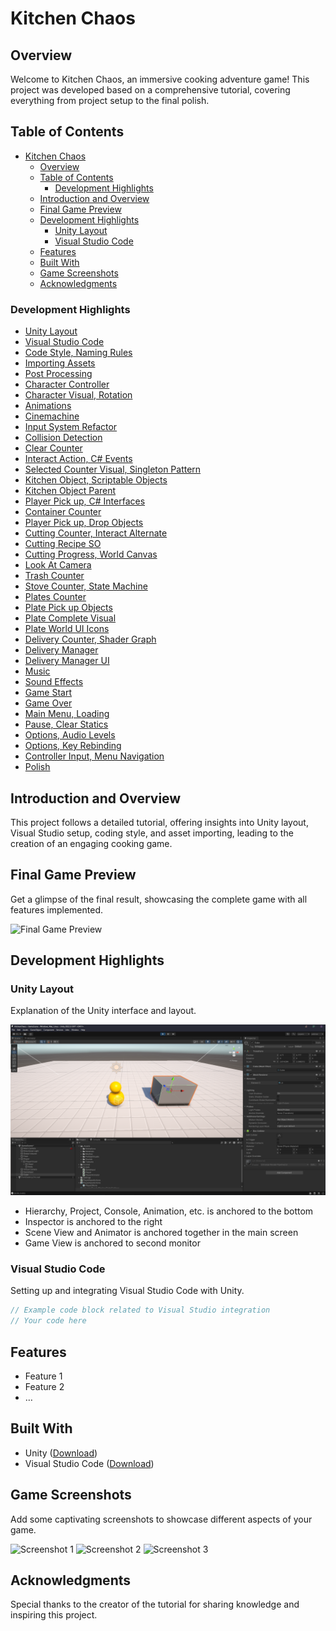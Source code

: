 # Kitchen Chaos

## Overview

Welcome to Kitchen Chaos, an immersive cooking adventure game! This project was developed based on a comprehensive tutorial, covering everything from project setup to the final polish.

## Table of Contents

- [Kitchen Chaos](#kitchen-chaos)
  - [Overview](#overview)
  - [Table of Contents](#table-of-contents)
    - [Development Highlights](#development-highlights)
  - [Introduction and Overview](#introduction-and-overview)
  - [Final Game Preview](#final-game-preview)
  - [Development Highlights](#development-highlights-1)
    - [Unity Layout](#unity-layout)
    - [Visual Studio Code](#visual-studio-code)
  - [Features](#features)
  - [Built With](#built-with)
  - [Game Screenshots](#game-screenshots)
  - [Acknowledgments](#acknowledgments)

### Development Highlights

- [Unity Layout](#unity-layout)
- [Visual Studio Code](#visual-studio-code)
- [Code Style, Naming Rules](#code-style-naming-rules)
- [Importing Assets](#importing-assets)
- [Post Processing](#post-processing)
- [Character Controller](#character-controller)
- [Character Visual, Rotation](#character-visual-rotation)
- [Animations](#animations)
- [Cinemachine](#cinemachine)
- [Input System Refactor](#input-system-refactor)
- [Collision Detection](#collision-detection)
- [Clear Counter](#clear-counter)
- [Interact Action, C# Events](#interact-action-c-events)
- [Selected Counter Visual, Singleton Pattern](#selected-counter-visual-singleton-pattern)
- [Kitchen Object, Scriptable Objects](#kitchen-object-scriptable-objects)
- [Kitchen Object Parent](#kitchen-object-parent)
- [Player Pick up, C# Interfaces](#player-pick-up-c-interfaces)
- [Container Counter](#container-counter)
- [Player Pick up, Drop Objects](#player-pick-up-drop-objects)
- [Cutting Counter, Interact Alternate](#cutting-counter-interact-alternate)
- [Cutting Recipe SO](#cutting-recipe-so)
- [Cutting Progress, World Canvas](#cutting-progress-world-canvas)
- [Look At Camera](#look-at-camera)
- [Trash Counter](#trash-counter)
- [Stove Counter, State Machine](#stove-counter-state-machine)
- [Plates Counter](#plates-counter)
- [Plate Pick up Objects](#plate-pick-up-objects)
- [Plate Complete Visual](#plate-complete-visual)
- [Plate World UI Icons](#plate-world-ui-icons)
- [Delivery Counter, Shader Graph](#delivery-counter-shader-graph)
- [Delivery Manager](#delivery-manager)
- [Delivery Manager UI](#delivery-manager-ui)
- [Music](#music)
- [Sound Effects](#sound-effects)
- [Game Start](#game-start)
- [Game Over](#game-over)
- [Main Menu, Loading](#main-menu-loading)
- [Pause, Clear Statics](#pause-clear-statics)
- [Options, Audio Levels](#options-audio-levels)
- [Options, Key Rebinding](#options-key-rebinding)
- [Controller Input, Menu Navigation](#controller-input-menu-navigation)
- [Polish](#polish)

## Introduction and Overview

This project follows a detailed tutorial, offering insights into Unity layout, Visual Studio setup, coding style, and asset importing, leading to the creation of an engaging cooking game.

## Final Game Preview

Get a glimpse of the final result, showcasing the complete game with all features implemented.

![Final Game Preview](link_to_image_or_gif)

## Development Highlights

### Unity Layout

Explanation of the Unity interface and layout.

![Alt text](Screenshots\UnityLayout.png?raw=true "Unity Layout")

- Hierarchy, Project, Console, Animation, etc. is anchored to the bottom
- Inspector is anchored to the right
- Scene View and Animator is anchored together in the main screen
- Game View is anchored to second monitor

### Visual Studio Code

Setting up and integrating Visual Studio Code with Unity.

```csharp
// Example code block related to Visual Studio integration
// Your code here
```

## Features

- Feature 1
- Feature 2
- …

## Built With

- Unity ([Download](https://unity.com/))
- Visual Studio Code ([Download](https://code.visualstudio.com/))

## Game Screenshots

Add some captivating screenshots to showcase different aspects of your game.

![Screenshot 1](https://chat.openai.com/c/link_to_screenshot1) ![Screenshot 2](https://chat.openai.com/c/link_to_screenshot2) ![Screenshot 3](https://chat.openai.com/c/link_to_screenshot3)

## Acknowledgments

Special thanks to the creator of the tutorial for sharing knowledge and inspiring this project.
